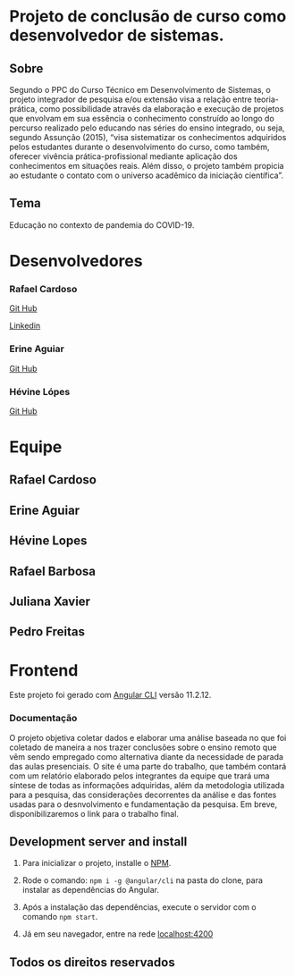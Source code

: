 # Projeto de conclusão de curso como desenvolvedor de sistemas.

## Sobre
Segundo o PPC do Curso Técnico em Desenvolvimento de Sistemas, o projeto integrador de pesquisa e/ou extensão visa a relação entre teoria-prática, como possibilidade através da elaboração e execução de projetos que envolvam em sua essência o conhecimento construído ao longo do percurso realizado pelo educando nas séries do ensino integrado, ou seja, segundo Assunção (2015), “visa sistematizar os conhecimentos adquiridos pelos estudantes durante o desenvolvimento do curso, como também, oferecer vivência prática-profissional mediante aplicação dos conhecimentos em situações reais. Além disso, o projeto também propicia ao estudante o contato com o universo acadêmico da iniciação científica”.

## Tema
Educação no contexto de pandemia do COVID-19.

# Desenvolvedores
### Rafael Cardoso
[Git Hub](https://github.com/RafaelCardoso11)

[Linkedin](https://www.linkedin.com/in/rafaelcardoso11/)

### Erine Aguiar
[Git Hub](https://github.com/Erineble)

### Hévine Lópes
[Git Hub](https://github.com/HevLop)

# Equipe
## Rafael Cardoso

## Erine Aguiar

## Hévine Lopes

## Rafael Barbosa

## Juliana Xavier

## Pedro Freitas

# Frontend
Este projeto foi gerado com  [Angular CLI](https://github.com/angular/angular-cli) versão 11.2.12.

###  Documentação
O projeto objetiva coletar dados e elaborar uma análise baseada no que foi coletado de maneira a nos trazer conclusões sobre o ensino remoto que vêm sendo empregado como alternativa diante da necessidade de parada das aulas presenciais. O site é uma parte do trabalho, que também contará com um relatório elaborado pelos integrantes da equipe que trará uma síntese de todas as informações adquiridas, além da metodologia utilizada para a pesquisa, das considerações decorrentes da análise e das fontes usadas para o desnvolvimento e fundamentação da pesquisa. Em breve, disponibilizaremos o link para o trabalho final.

## Development server and install

1. Para inicializar o projeto, installe o [NPM](https://www.npmjs.com/).

2. Rode o comando: `npm i -g @angular/cli` na pasta do clone, para instalar as dependências do Angular.

3. Após a instalação das dependências, execute o servidor com o comando `npm start`.

4. Já em seu navegador, entre na rede [localhost:4200](http://localhost:4200/)

## Todos os direitos reservados